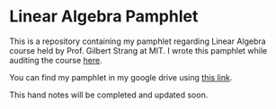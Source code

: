# Linear Algebra Pamphlet
This is a repository containing my pamphlet regarding Linear Algebra course held by Prof. Gilbert Strang at MIT. I wrote this pamphlet while auditing the course [here](https://www.youtube.com/playlist?list=PL49CF3715CB9EF31D).

You can find my pamphlet in my google drive using [this link](https://drive.google.com/file/d/1BNRlFmZMztHuKTYWtbzTDqWknPoOMrOq/view?usp=sharing).

This hand notes will be completed and updated soon.
